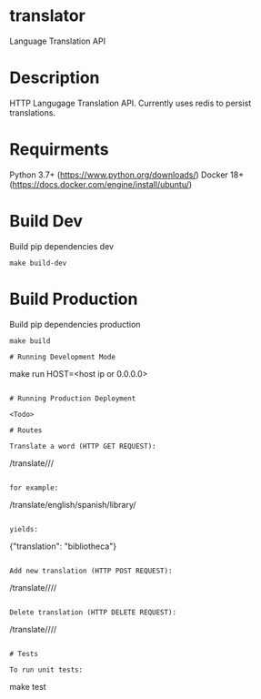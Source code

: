 # translator
Language Translation API

# Description
HTTP Langugage Translation API.  Currently uses redis to persist translations.

# Requirments

Python 3.7+ (https://www.python.org/downloads/)
Docker 18+ (https://docs.docker.com/engine/install/ubuntu/)

# Build Dev

Build pip dependencies dev

```
make build-dev
```

# Build Production

Build pip dependencies production

```
make build

# Running Development Mode

```
make run HOST=<host ip or 0.0.0.0>
```

# Running Production Deployment

<Todo>

# Routes

Translate a word (HTTP GET REQUEST):

```
/translate/<from langugage>/<to language>/<word to translate>
```

for example:
```
/translate/english/spanish/library/
```

yields:
```
{"translation": "bibliotheca"}
```

Add new translation (HTTP POST REQUEST):
```
/translate/<from langugage>/<to language>/<word to translate>/<translation>

```

Delete translation (HTTP DELETE REQUEST):
```
/translate/<from langugage>/<to language>/<word to translate>/

```

# Tests

To run unit tests:

```
make test
```

